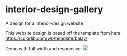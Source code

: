 # interior-design-gallery
A design for a interior-design website

This website design is based off the template from here:
https://colorlib.com/wp/template/balay/

Demo with full width and responsive:
![](interior-design-website-tour.gif)
